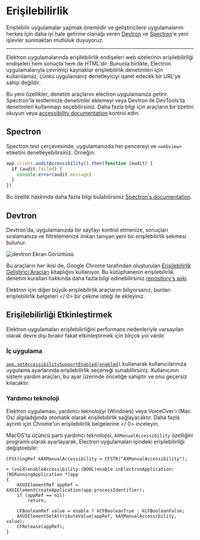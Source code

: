 # Erişilebilirlik

Erişilebilir uygulamalar yapmak önemlidir ve geliştiricilere uygulamalarını herkes için daha iyi hale getirme olanağı veren [Devtron](https://electron.atom.io/devtron) ve [Spectron](https://electron.atom.io/spectron)'e yeni işlevler sunmaktan mutluluk duyuyoruz.

* * *

Elektron uygulamalarında erişilebilirlik endişeleri web sitelerinin erişilebilirliği endişeleri hem sonuçta hem de HTML'dir. Bununla birlikte, Electron uygulamalarıyla çevrimiçi kaynaklar erişilebilirlik denetimleri için kullanılamaz; çünkü uygulamanız denetleyiciyi işaret edecek bir URL'ye sahip değildir.

Bu yeni özellikler, denetim araçlarını electron uygulamanıza getirir. Spectron'la testlerinize denetimler eklemeyi veya Devtron ile DevTools'ta denetimleri kullanmayı seçebilirsiniz. Daha fazla bilgi için araçların bir özetini okuyun veya [accessibility documentation](https://electronjs.org/docs/tutorial/accessibility) kontrol edin.

## Spectron

Spectron test çerçevesinde, uygulamanızda her pencereyi ve `<webview>` etiketini denetleyebilirsiniz. Örneğin:

```javascript
app.client.auditAccessibility().then(function (audit) {
  if (audit.failed) {
    console.error(audit.message)
  }
})
```

Bu özellik hakkında daha fazla bilgi bulabilirsiniz [Spectron's documentation](https://github.com/electron/spectron#accessibility-testing).

## Devtron

Devtron'da, uygulamanızda bir sayfayı kontrol etmenize, sonuçları sıralamanıza ve filtrelemenize imkan tanıyan yeni bir erişilebilirlik sekmesi bulunur.

![devtron Ekran Görüntüsü](https://cloud.githubusercontent.com/assets/1305617/17156618/9f9bcd72-533f-11e6-880d-389115f40a2a.png)

Bu araçların her ikisi de, Google Chrome tarafından oluşturulan [Erişilebilirlik Geliştirici Araçları](https://github.com/GoogleChrome/accessibility-developer-tools) kitaplığını kullanıyor. Bu kütüphanenin erişilebilirlik denetim kuralları hakkında daha fazla bilgi edinebilirsiniz.[repository's wiki](https://github.com/GoogleChrome/accessibility-developer-tools/wiki/Audit-Rules).

Elektron için diğer büyük erişilebilirlik araçlarını biliyorsanız, bunları  erişilebilirlik belgeleri </ 0> bir çekme isteği ile ekleyiniz.</p> 

## Erişilebilirliği Etkinleştirmek

Elektron uygulamaları erişilebilirliğini performans nedenleriyle varsayılan olarak devre dışı bırakır fakat etkinleştirmek için birçok yol vardır.

### İç uygulama

[`app.setAccessibilitySupportEnabled(enabled)`](https://electron.atom.io/docs/api/app.md#appsetaccessibilitysupportenabledenabled-macos-windows) kullanarak kullanıcılarınıza uygulama ayarlarında erişilebilirlik seçeneği sunablilirsiniz. Kullanıcının sistem yardım araçları, bu ayar üzerinde önceliğe sahiptir ve onu geçersiz kılacaktır.

### Yardımcı teknoloji

Elektron uygulaması, yardımcı teknolojiyi (Windows) veya VoiceOver'ı (Mac Os) algıladığında otomatik olarak erişilebilirlik sağlayacaktır. Daha fazla ayrıntı için Chrome'un  erişilebilirlik belgelerine </ 0> inceleyin.</p> 

MacOS'ta üçüncü parti yardımcı teknolojisi, `AXManualAccessibility` özelliğini programlı olarak ayarlayarak, Electron uygulamaları içindeki erişilebilirliği değiştirebilir:

```objc
CFStringRef kAXManualAccessibility = CFSTR("AXManualAccessibility");

+ (void)enableAccessibility:(BOOL)enable inElectronApplication:(NSRunningApplication *)app
{
    AXUIElementRef appRef = AXUIElementCreateApplication(app.processIdentifier);
    if (appRef == nil)
        return;

    CFBooleanRef value = enable ? kCFBooleanTrue : kCFBooleanFalse;
    AXUIElementSetAttributeValue(appRef, kAXManualAccessibility, value);
    CFRelease(appRef);
}
```